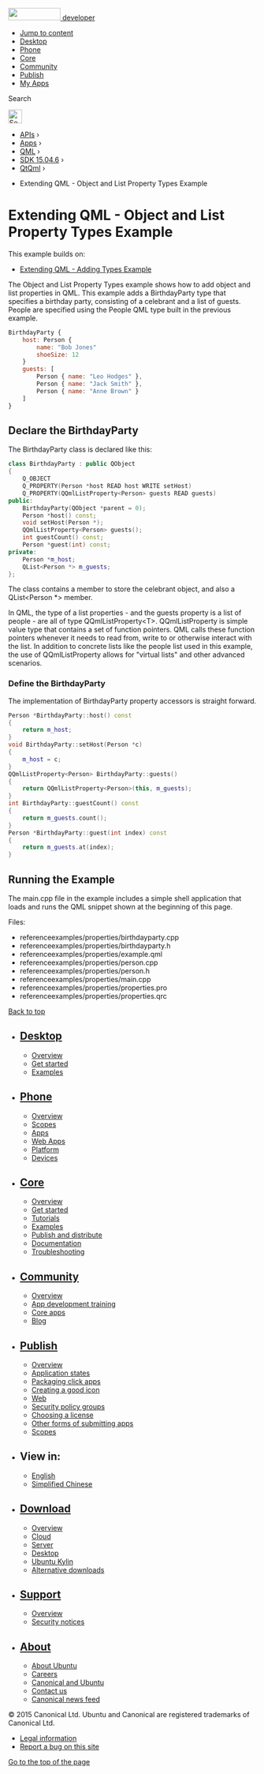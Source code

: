 <a href="https://developer.ubuntu.com/" class="logo-ubuntu"><img src="https://developer.ubuntu.com/assets/sites/ubuntu/latest/u/img/logos/logo-ubuntu-orange.svg" width="106" height="25" /> <span>developer</span></a>

-   [Jump to content](index.html#main-content)
-   [Desktop](https://developer.ubuntu.com/en/desktop/)
-   [Phone](https://developer.ubuntu.com/en/phone/)
-   [Core](https://developer.ubuntu.com/core)
-   [Community](https://developer.ubuntu.com/en/community/)
-   [Publish](https://developer.ubuntu.com/en/publish/)
-   [My Apps](https://myapps.developer.ubuntu.com/)

Search

<img src="https://developer.ubuntu.com/assets/sites/ubuntu/latest/u/img/search-white.svg" alt="Search" height="28" />

-   [APIs](../../../../index.html) ›
-   [Apps](../../../index.html) ›
-   [QML](../../index.html) ›
-   <a href="../index.html" class="sub-nav-item">SDK 15.04.6</a> ›
-   <a href="../QtQml/index.html" class="sub-nav-item">QtQml</a> ›

<!-- -->

-   Extending QML - Object and List Property Types Example

Extending QML - Object and List Property Types Example
======================================================

<span class="subtitle"></span>
<span id="details"></span>
This example builds on:

-   [Extending QML - Adding Types Example](https://developer.ubuntu.com/api/apps/qml/sdk-15.04.6/QtQml.referenceexamples-adding/)

The Object and List Property Types example shows how to add object and list properties in QML. This example adds a BirthdayParty type that specifies a birthday party, consisting of a celebrant and a list of guests. People are specified using the People QML type built in the previous example.

``` qml
BirthdayParty {
    host: Person {
        name: "Bob Jones"
        shoeSize: 12
    }
    guests: [
        Person { name: "Leo Hodges" },
        Person { name: "Jack Smith" },
        Person { name: "Anne Brown" }
    ]
}
```

<span id="declare-the-birthdayparty"></span>
Declare the BirthdayParty
-------------------------

The BirthdayParty class is declared like this:

``` cpp
class BirthdayParty : public QObject
{
    Q_OBJECT
    Q_PROPERTY(Person *host READ host WRITE setHost)
    Q_PROPERTY(QQmlListProperty<Person> guests READ guests)
public:
    BirthdayParty(QObject *parent = 0);
    Person *host() const;
    void setHost(Person *);
    QQmlListProperty<Person> guests();
    int guestCount() const;
    Person *guest(int) const;
private:
    Person *m_host;
    QList<Person *> m_guests;
};
```

The class contains a member to store the celebrant object, and also a QList&lt;Person \*&gt; member.

In QML, the type of a list properties - and the guests property is a list of people - are all of type QQmlListProperty&lt;T&gt;. QQmlListProperty is simple value type that contains a set of function pointers. QML calls these function pointers whenever it needs to read from, write to or otherwise interact with the list. In addition to concrete lists like the people list used in this example, the use of QQmlListProperty allows for "virtual lists" and other advanced scenarios.

<span id="define-the-birthdayparty"></span>
### Define the BirthdayParty

The implementation of BirthdayParty property accessors is straight forward.

``` cpp
Person *BirthdayParty::host() const
{
    return m_host;
}
void BirthdayParty::setHost(Person *c)
{
    m_host = c;
}
QQmlListProperty<Person> BirthdayParty::guests()
{
    return QQmlListProperty<Person>(this, m_guests);
}
int BirthdayParty::guestCount() const
{
    return m_guests.count();
}
Person *BirthdayParty::guest(int index) const
{
    return m_guests.at(index);
}
```

<span id="running-the-example"></span>
Running the Example
-------------------

The main.cpp file in the example includes a simple shell application that loads and runs the QML snippet shown at the beginning of this page.

Files:

-   referenceexamples/properties/birthdayparty.cpp
-   referenceexamples/properties/birthdayparty.h
-   referenceexamples/properties/example.qml
-   referenceexamples/properties/person.cpp
-   referenceexamples/properties/person.h
-   referenceexamples/properties/main.cpp
-   referenceexamples/properties/properties.pro
-   referenceexamples/properties/properties.qrc

[Back to top](index.html#)

-   [Desktop](https://developer.ubuntu.com/en/desktop/)
    ---------------------------------------------------

    -   [Overview](https://developer.ubuntu.com/en/desktop/)
    -   [Get started](http://snapcraft.io/?utm_source=developer.ubuntu.com&utm_medium=devportal&utm_term=snaps%20snapcraft%20desktop&utm_content=menu&utm_campaign=duc_snappers)
    -   [Examples](https://github.com/ubuntu/snappy-playpen)

-   [Phone](https://developer.ubuntu.com/en/phone/)
    -----------------------------------------------

    -   [Overview](https://developer.ubuntu.com/en/phone/)
    -   [Scopes](https://developer.ubuntu.com/en/phone/scopes/)
    -   [Apps](https://developer.ubuntu.com/en/phone/apps/)
    -   [Web Apps](https://developer.ubuntu.com/en/phone/web/)
    -   [Platform](https://developer.ubuntu.com/en/phone/platform/)
    -   [Devices](https://developer.ubuntu.com/en/phone/devices/)

-   [Core](https://developer.ubuntu.com/core)
    -----------------------------------------

    -   [Overview](https://developer.ubuntu.com/core)
    -   [Get started](https://developer.ubuntu.com/core/get-started)
    -   [Tutorials](https://developer.ubuntu.com/core/tutorials)
    -   [Examples](https://developer.ubuntu.com/core/examples)
    -   [Publish and distribute](https://developer.ubuntu.com/core/publish-and-distribute)
    -   [Documentation](https://developer.ubuntu.com/core/documentation)
    -   [Troubleshooting](https://developer.ubuntu.com/core/troubleshooting)

-   [Community](https://developer.ubuntu.com/en/community/)
    -------------------------------------------------------

    -   [Overview](https://developer.ubuntu.com/en/community/)
    -   [App development training](https://developer.ubuntu.com/en/community/training/)
    -   [Core apps](https://developer.ubuntu.com/en/community/core-apps/)
    -   [Blog](https://developer.ubuntu.com/en/community/blog/)

-   [Publish](https://developer.ubuntu.com/en/publish/)
    ---------------------------------------------------

    -   [Overview](https://developer.ubuntu.com/en/publish/)
    -   [Application states](https://developer.ubuntu.com/en/publish/application-states/)
    -   [Packaging click apps](https://developer.ubuntu.com/en/publish/packaging-click-apps/)
    -   [Creating a good icon](https://developer.ubuntu.com/en/publish/creating-a-good-icon/)
    -   [Web](https://developer.ubuntu.com/en/publish/web/)
    -   [Security policy groups](https://developer.ubuntu.com/en/publish/security-policy-groups/)
    -   [Choosing a license](https://developer.ubuntu.com/en/publish/choosing-a-license/)
    -   [Other forms of submitting apps](https://developer.ubuntu.com/en/publish/other-forms-of-submitting-apps/)
    -   [Scopes](https://developer.ubuntu.com/en/publish/scopes/)

-   View in:
    --------

    -   [English](index.html "Change to language: English")
    -   [Simplified Chinese](index.html "Change to language: Simplified Chinese")

-   [Download](http://ubuntu.com/download/)
    ---------------------------------------

    -   [Overview](http://ubuntu.com/download)
    -   [Cloud](http://ubuntu.com/download/cloud)
    -   [Server](http://ubuntu.com/download/server)
    -   [Desktop](http://ubuntu.com/download/desktop)
    -   [Ubuntu Kylin](http://ubuntu.com/download/ubuntu-kylin)
    -   [Alternative downloads](http://ubuntu.com/download/alternative-downloads)

-   [Support](http://ubuntu.com/support/)
    -------------------------------------

    -   [Overview](http://ubuntu.com/support)
    -   [Security notices](http://www.ubuntu.com/usn/)

-   [About](http://ubuntu.com/about/)
    ---------------------------------

    -   [About Ubuntu](http://ubuntu.com/about/about-ubuntu)
    -   [Careers](http://www.canonical.com/careers)
    -   [Canonical and Ubuntu](http://ubuntu.com/about/canonical-and-ubuntu)
    -   [Contact us](http://ubuntu.com/about/contact-us)
    -   [Canonical news feed](http://insights.ubuntu.com/feed/)

© 2015 Canonical Ltd. Ubuntu and Canonical are registered trademarks of Canonical Ltd.

-   [Legal information](http://www.ubuntu.com/legal)
-   [Report a bug on this site](https://bugs.launchpad.net/developer-ubuntu-com/)

<span class="accessibility-aid">[Go to the top of the page](index.html#)</span>
